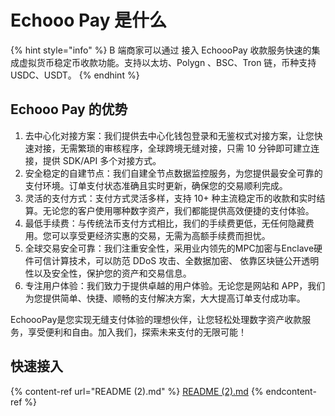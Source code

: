# Echooo Pay 是什么

{% hint style="info" %}
B 端商家可以通过 接入 EchoooPay 收款服务快速的集成虚拟货币稳定币收款功能。支持以太坊、Polygn 、BSC、Tron 链，币种支持 USDC、USDT。
{% endhint %}

## Echooo Pay 的优势

1. 去中心化对接方案：我们提供去中心化钱包登录和无鉴权式对接方案，让您快速对接，无需繁琐的审核程序，全球跨境无缝对接，只需 10 分钟即可建立连接，提供 SDK/API 多个对接方式。
2. 安全稳定的自建节点：我们自建全节点数据监控服务，为您提供最安全可靠的支付环境。订单支付状态准确且实时更新，确保您的交易顺利完成。
3. 灵活的支付方式：支付方式灵活多样，支持 10+ 种主流稳定币的收款和实时结算。无论您的客户使用哪种数字资产，我们都能提供高效便捷的支付体验。
4. 最低手续费：与传统法币支付方式相比，我们的手续费更低，无任何隐藏费用。您可以享受更经济实惠的交易，无需为高额手续费而担忧。
5. 全球交易安全可靠：我们注重安全性，采用业内领先的MPC加密与Enclave硬件可信计算技术，可以防范 DDoS 攻击、全数据加密、 依靠区块链公开透明性以及安全性，保护您的资产和交易信息。
6. 专注用户体验：我们致力于提供卓越的用户体验。无论您是网站和 APP，我们为您提供简单、快捷、顺畅的支付解决方案，大大提高订单支付成功率。

EchoooPay是您实现无缝支付体验的理想伙伴，让您轻松处理数字资产收款服务，享受便利和自由。加入我们，探索未来支付的无限可能！

## 快速接入

{% content-ref url="README (2).md" %}
[README (2).md](<README (2).md>)
{% endcontent-ref %}

